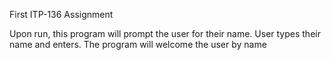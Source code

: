 
First ITP-136 Assignment

Upon run, this program will prompt the user for their name. User types their name and enters. The program will welcome the user by name

